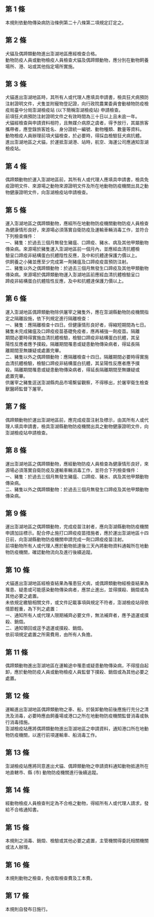 第 1 條
-------
本規則依動物傳染病防治條例第二十八條第二項規定訂定之。

第 2 條
-------
犬貓及偶蹄類動物進出澎湖地區應經檢查合格。  
動物防疫人員或動物檢疫人員檢查犬貓及偶蹄類動物，應分別在動物飼養  
場所、港、站或其他指定場所實施。

第 3 條
-------
犬貓進出澎湖地區時，其所有人或代理人應填具申請書，檢具狂犬病預防  
注射證明文件，犬隻並附寵物登記證，向行政院農業委員會動植物防疫檢  
疫局臺中分局澎湖檢疫站 (以下簡稱澎湖檢疫站) 申請檢查。  
前項狂犬病預防注射證明文件之有效時間為三十日以上且未逾一年。  
犬貓經檢查與申請資料相符，且無媒介病原之虞者，得予放行，其屬旅客  
攜帶者，應登錄旅客姓名、身分證統一編號、動物種類、數量等資料。  
動物檢疫人員辦理前項犬貓檢查，於必要時，得採血檢驗狂犬病抗體。  
進出澎湖地區之犬貓，於運抵澎湖港、站時，航空、海運公司應通知澎湖  
檢疫站。

第 4 條
-------
偶蹄類動物於運入澎湖地區前，其所有人或代理人應填具申請書，檢具免  
疫證明文件、來源場之動物來源證明文件及所在地動物防疫機關出具之動  
物健康證明文件，向澎湖檢疫站申請檢查。

第 5 條
-------
運入澎湖地區之偶蹄類動物，應經所在地動物防疫機關動物防疫人員檢查  
為健康情形良好，來源場必須落實自衛防疫及運輸車輛消毒工作，並符合  
下列檢查條件：  
一、豬隻：於過去三個月無發生豬瘟、口蹄疫、豬水、病及其他甲類動物  
    傳染病。來源場於豬隻運入澎湖地區前一個月內，並應經血清抗體檢  
    驗呈口蹄疫非結構蛋白抗體陰性反應，及中和抗體達保護力價以上。  
    供飼養之小豬並應至少完成第一劑豬瘟及口蹄疫疫苗預防注射。  
二、豬隻以外之偶蹄類動物：於過去三個月無發生口蹄疫及其他甲類動物  
    傳染病。來源場於偶蹄類動物運入澎湖地區前應經血清抗體檢驗呈口  
    蹄疫非結構蛋白抗體陰性反應，及中和抗體達保護力價以上。

第 6 條
-------
運入澎湖地區偶蹄類動物除供屠宰之豬隻外，應在澎湖縣動物防疫機關指  
定之隔離設施，依下列規定進行隔離檢查：  
一、豬隻：應隔離檢查十四日。但健康情形良好者，得縮短期間為七日。  
    豬隻未完成豬瘟及口蹄疫疫苗基礎免疫者，應再補強一劑疫苗。隔離  
    期間必要時得實施血清抗體檢驗，檢驗口蹄疫非結構蛋白抗體，其呈  
    陽性反應者應予撲殺。隔離期間罹患或疑患動物傳染病者，得延長隔  
    離期間至無嫌疑或處置完畢。  
二、豬隻以外之偶蹄類動物：應隔離檢查十四日。隔離期間必要時得實施  
    血清抗體檢驗，檢驗口蹄疫非結構蛋白抗體，其呈陽性反應者應予撲  
    殺。隔離期間罹患或疑患動物傳染病者，得延長隔離期間至無嫌疑或  
    處置完畢。  
供屠宰之豬隻逕送澎湖縣肉品市場繫留觀察，不得移出，於屠宰衛生檢查  
獸醫師監督下屠宰。

第 7 條
-------
偶蹄類動物於運出澎湖地區前，應完成疫苗注射及標示，由其所有人或代  
理人填具申請書，檢具澎湖縣動物防疫機關出具之動物健康證明文件，向  
澎湖檢疫站申請檢查。

第 8 條
-------
運出澎湖地區之偶蹄類動物，應經動物防疫人員檢查為健康情形良好，來  
源場必須落實自衛防疫及運輸車輛消毒工作，並符合下列檢查條件：  
一、豬隻：於過去三個月無發生豬瘟、口蹄疫、豬水、病及其他甲類動物  
    傳染病。  
二、豬隻以外之偶蹄類動物：於過去三個月無發生口蹄疫及其他甲類動物  
    傳染病。

第 9 條
-------
運出澎湖地區之偶蹄類動物，完成疫苗注射者，應向澎湖縣動物防疫機關  
申請加註標示。配合停止施打口蹄疫疫苗措施者，應於運出澎湖地區十四  
日前，向澎湖縣動物防疫機關申請完成一劑口蹄疫疫苗注射。  
前項動物所有人或代理人應於動物抵達後三天內將動物資料通報所在地動  
物防疫機關，確認動物流向及進行後續追蹤。

第 10 條
--------
犬貓進出澎湖地區經檢查結果為罹患狂犬病，或偶蹄類動物經檢查結果為  
罹患、疑患或可能感染動物傳染病者，應禁止進出，並得撲殺、銷燬或為  
其他必要之處置。  
未依規定繳驗相關文件，或文件記載事項與規定不符者，澎湖檢疫站得依  
情節輕重，為下列之處置：  
一、通知所有人或代理人限期補齊必要文件，無法補齊者，應予退運或撲  
    殺、銷燬。  
二、通知領回或逕予退運或撲殺、銷燬。  
依前項規定處置之所需費用，由所有人負擔。

第 11 條
--------
偶蹄類動物進出澎湖地區在運輸途中罹患或疑患動物傳染病，不得擅自起  
卸，應於動物防疫人員或動物檢疫人員監督下撲殺、銷燬或為其他必要之  
處置。

第 12 條
--------
運輸進出澎湖地區偶蹄類動物之車、船，於裝卸動物前後應施行充分之清  
洗及消毒，必要時應由飼養場或港口之所在地動物防疫機關監督消毒或執  
行消毒措施。  
澎湖檢疫站應將偶蹄類動物進出澎湖地區之申請資料，通知港口所在地動  
物防疫機關，以進行前項運輸車、船消毒工作。

第 13 條
--------
澎湖檢疫站應將同意進出犬貓、偶蹄類動物之申請資料通知動物抵達所在  
地直轄市、縣 (市) 動物防疫機關進行後續追蹤。

第 14 條
--------
經動物檢疫人員檢查判定為不合格之動物，得經所有人或代理人請求，發  
給不合格通知書。

第 15 條
--------
本規則之消毒、銷燬、檢驗或其他必要之處置，主管機關得委託相關機關  
或法人辦理。

第 16 條
--------
本規則動物之檢查，免收取檢查費及工本費。

第 17 條
--------
本規則自發布日施行。　

